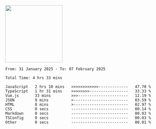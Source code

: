 <img height="180em" src="https://github-readme-stats-eight-theta.vercel.app/api?username=bkundev&show_icons=true&theme=radical&include_all_commits=true&count_private=true"/>
<!--START_SECTION:waka-->

```all_time
From: 31 January 2025 - To: 07 February 2025

Total Time: 4 hrs 33 mins

JavaScript   2 hrs 10 mins   >>>>>>>>>>>>-------------   47.70 %
TypeScript   1 hr 31 mins    >>>>>>>>-----------------   33.33 %
Vue.js       33 mins         >>>----------------------   12.19 %
JSON         9 mins          >------------------------   03.59 %
HTML         8 mins          >------------------------   02.97 %
CSS          0 secs          -------------------------   00.14 %
Markdown     0 secs          -------------------------   00.03 %
TSConfig     0 secs          -------------------------   00.03 %
Other        0 secs          -------------------------   00.01 %
```

<!--END_SECTION:waka-->